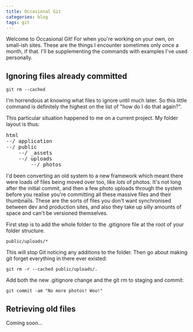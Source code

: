 ```yaml
---
title: Occasional Git
categories: blog
tags: git
---
```


Welcome to Occasional Git! For when you're working on your own, on small-ish sites. These are the things I encounter sometimes only once a month, if that. I'll be supplementing the commands with examples I've used personally.

## Ignoring files already committed

    git rm --cached

I'm horrendous at knowing what files to ignore until much later. So this little command is definitely the highest on the list of "how do I do that again?".

This particular situation happened to me on a current project. My folder layout is thus:

<pre>
html
--/ application
--/ public
    --/ _assets
    --/ uploads
        --/ photos
</pre>

I'd been converting an old system to a new framework which meant there were loads of files being moved over too, like *lots* of photos. It's not long after the initial commit, and then a few photo uploads through the system before you realise you're committing all these massive files and their thumbnails. These are the sorts of files you don't want synchronised between dev and production sites, and also they take up silly amounts of space and can't be versioned themselves.

First step is to add the whole folder to the .gitignore file at the root of your folder structure.

    public/uploads/*

This will stop Git noticing any additions to the folder. Then go about making git forget everything in there ever existed:

    git rm -r --cached public/uploads/.

Add both the new .gitignore change and the git rm to staging and commit:

    git commit -am "No more photos! Woo!"

## Retrieving old files

Coming soon...
